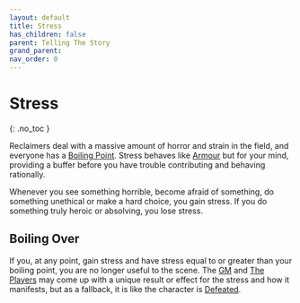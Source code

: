 ```yaml
---
layout: default
title: Stress
has_children: false
parent: Telling The Story
grand_parent: 
nav_order: 0
---
```

# Stress
{: .no_toc }

Reclaimers deal with a massive amount of horror and strain in the field, and everyone has a [Boiling Point](Game/Additional-Attributes#Boiling%20Point). Stress behaves like [Armour](Game/Core/Armour) but for your mind, providing a buffer before you have trouble contributing and behaving rationally.

Whenever you see something horrible, become afraid of something, do something unethical or make a hard choice, you gain stress. If you do something truly heroic or absolving, you lose stress.

## Boiling Over
If you, at any point, gain stress and have stress equal to or greater than your boiling point, you are no longer useful to the scene. The [GM](Game/Core/How-To-Play#GM) and [The Players](Game/Core/How-To-Play#The%20Players) may come up with a unique result or effect for the stress and how it manifests, but as a fallback, it is like the character is [Defeated](Game/Core/Effects#Defeated).